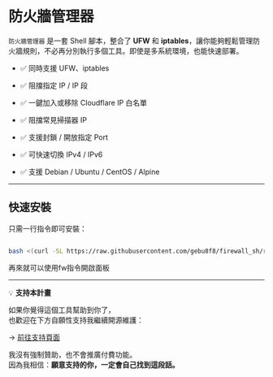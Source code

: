# 防火牆管理器



`防火牆管理器` 是一套 Shell 腳本，整合了 **UFW** 和 **iptables**，讓你能夠輕鬆管理防火牆規則，不必再分別執行多個工具。即使是多系統環境，也能快速部署。



- ✅ 同時支援 UFW、iptables

- ✅ 阻擋指定 IP / IP 段

- ✅ 一鍵加入或移除 Cloudflare IP 白名單

- ✅ 阻擋常見掃描器 IP

- ✅ 支援封鎖 / 開放指定 Port

- ✅ 可快速切換 IPv4 / IPv6

- ✅ 支援 Debian / Ubuntu / CentOS / Alpine



---



## 快速安裝



只需一行指令即可安裝：



```bash

bash <(curl -SL https://raw.githubusercontent.com/gebu8f8/firewall_sh/refs/heads/main/fw.sh)

```

再來就可以使用fw指令開啟面板

---
💡 **支持本計畫**

如果你覺得這個工具幫助到你了，  
也歡迎在下方自願性支持我繼續開源維護：

→ [前往支持頁面](https://ko-fi.com/gebu8f)

我沒有強制贊助，也不會推廣付費功能。  
因為我相信：**願意支持的你，一定會自己找到這段話。**
